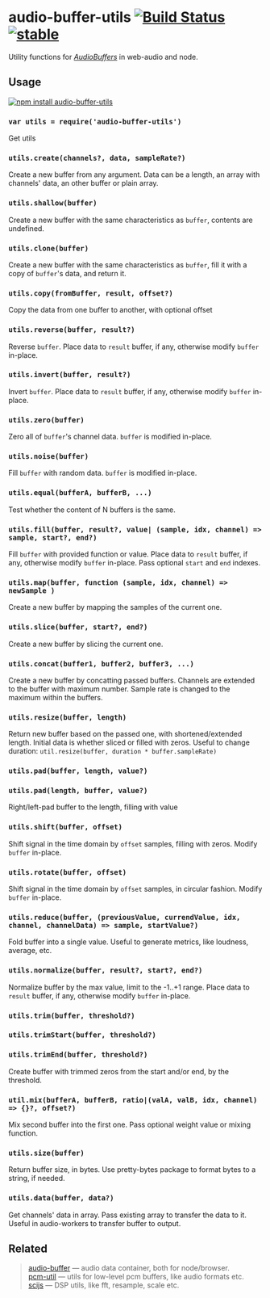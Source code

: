 # audio-buffer-utils [![Build Status](https://travis-ci.org/audiojs/audio-buffer-utils.svg?branch=master)](https://travis-ci.org/audiojs/audio-buffer-utils) [![stable](http://badges.github.io/stability-badges/dist/stable.svg)](http://github.com/badges/stability-badges)

Utility functions for [_AudioBuffers_](https://github.com/audiojs/audio-buffer) in web-audio and node.

## Usage

[![npm install audio-buffer-utils](https://nodei.co/npm/audio-buffer-utils.png?mini=true)](https://npmjs.org/package/audio-buffer-utils/)

### `var utils = require('audio-buffer-utils')`
Get utils

### `utils.create(channels?, data, sampleRate?)`
Create a new buffer from any argument.
Data can be a length, an array with channels' data, an other buffer or plain array.

### `utils.shallow(buffer)`
Create a new buffer with the same characteristics as `buffer`,
contents are undefined.

### `utils.clone(buffer)`
Create a new buffer with the same characteristics as `buffer`,
fill it with a copy of `buffer`'s data, and return it.

### `utils.copy(fromBuffer, result, offset?)`
Copy the data from one buffer to another, with optional offset

### `utils.reverse(buffer, result?)`
Reverse `buffer`. Place data to `result` buffer, if any, otherwise modify `buffer` in-place.

### `utils.invert(buffer, result?)`
Invert `buffer`. Place data to `result` buffer, if any, otherwise modify `buffer` in-place.

### `utils.zero(buffer)`
Zero all of `buffer`'s channel data. `buffer` is modified in-place.

### `utils.noise(buffer)`
Fill `buffer` with random data. `buffer` is modified in-place.

### `utils.equal(bufferA, bufferB, ...)`
Test whether the content of N buffers is the same.

### `utils.fill(buffer, result?, value| (sample, idx, channel) => sample, start?, end?)`
Fill `buffer` with provided function or value.
Place data to `result` buffer, if any, otherwise modify `buffer` in-place.
Pass optional `start` and `end` indexes.

### `utils.map(buffer, function (sample, idx, channel) => newSample )`
Create a new buffer by mapping the samples of the current one.

### `utils.slice(buffer, start?, end?)`
Create a new buffer by slicing the current one.

### `utils.concat(buffer1, buffer2, buffer3, ...)`
Create a new buffer by concatting passed buffers.
Channels are extended to the buffer with maximum number.
Sample rate is changed to the maximum within the buffers.

### `utils.resize(buffer, length)`
Return new buffer based on the passed one, with shortened/extended length.
Initial data is whether sliced or filled with zeros.
Useful to change duration: `util.resize(buffer, duration * buffer.sampleRate)`

### `utils.pad(buffer, length, value?)`
### `utils.pad(length, buffer, value?)`
Right/left-pad buffer to the length, filling with value

### `utils.shift(buffer, offset)`
Shift signal in the time domain by `offset` samples, filling with zeros.
Modify `buffer` in-place.

### `utils.rotate(buffer, offset)`
Shift signal in the time domain by `offset` samples, in circular fashion.
Modify `buffer` in-place.

### `utils.reduce(buffer, (previousValue, currendValue, idx, channel, channelData) => sample, startValue?)`
Fold buffer into a single value. Useful to generate metrics, like loudness, average, etc.

### `utils.normalize(buffer, result?, start?, end?)`
Normalize buffer by the max value, limit to the -1..+1 range.
Place data to `result` buffer, if any, otherwise modify `buffer` in-place.

### `utils.trim(buffer, threshold?)`
### `utils.trimStart(buffer, threshold?)`
### `utils.trimEnd(buffer, threshold?)`
Create buffer with trimmed zeros from the start and/or end, by the threshold.

### `util.mix(bufferA, bufferB, ratio|(valA, valB, idx, channel) => {}?, offset?)`
Mix second buffer into the first one. Pass optional weight value or mixing function.

### `utils.size(buffer)`
Return buffer size, in bytes. Use pretty-bytes package to format bytes to a string, if needed.

### `utils.data(buffer, data?)`
Get channels' data in array. Pass existing array to transfer the data to it.
Useful in audio-workers to transfer buffer to output.


## Related

> [audio-buffer](https://github.com/audio-lab/buffer) — audio data container, both for node/browser.<br/>
> [pcm-util](https://github.com/audio-lab/pcm-util) — utils for low-level pcm buffers, like audio formats etc.<br/>
> [scijs](https://github.com/scijs) — DSP utils, like fft, resample, scale etc.
